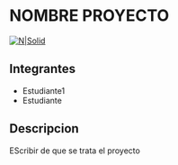 # NOMBRE PROYECTO
[![N|Solid](https://cldup.com/dTxpPi9lDf.thumb.png)](https://nodesource.com/products/nsolid)
## Integrantes
- Estudiante1
- Estudiante
## Descripcion
EScribir de que se trata el proyecto
